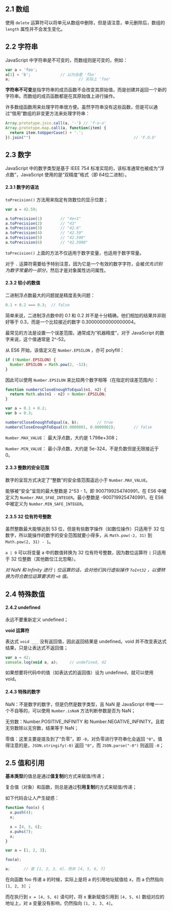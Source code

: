 ## 2.1 数组

使用 `delete` 运算符可以将单元从数组中删除，但是请注意，单元删除后，数组的 `length` 属性并不会发生变化。

## 2.2 字符串

JavaScript 中字符串是不可变的，而数组则是可变的，例如：

```javascript
var a = 'foo';
a[1] = 'b'; 			// 以为会是 'fbo'
a; 								// 实际上 'foo'
```

**字符串不可变**是指字符串的成员函数不会改变其原始值，而是创建并返回一个新的字符串。而数组的成员函数都是在其原始值上进行操作。

许多数组函数用来处理字符串很方便。虽然字符串没有这些函数，但是可以通过“借用”数组的非变更方法来处理字符串：

```javascript
Array.prototype.join.call(a, '-') // 'f-o-o'
Array.prototype.map.call(a, function(item) {
  return item.toUpperCase() + '.';
}).join("")												// 'F.O.O'
```

## 2.3 数字

JavaScript 中的数字类型是基于 IEEE 754 标准实现的，该标准通常也被成为“浮点数”，JavaScript 使用的是“双精度”格式（即 64位二进制）。

#### 2.3.1 数字的语法

`toPrecision()` 方法用来指定有效数位的显示位数；

```javascript
var a = 42.59;

a.toPrecision(1) 		// "4e+1"
a.toPrecision(2) 		// "43"
a.toPrecision(3) 		// "42.6"
a.toPrecision(4) 		// "42.59"
a.toPrecision(5) 		// "42.590"
a.toPrecision(6) 		// "42.5900"
```

`toPrecision()` 上面的方法不仅适用于数字变量，也适用于数字常量。

对于 `.` 运算符需要给予特别注意，因为它是一个有效的数字字符，会被*优先识别为数字常量的一部分*，然后才是对象属性访问属性。

#### 2.3.2 较小的数值

二进制浮点数最大的问题就是精度丢失问题：

```javascript
0.1 + 0.2 === 0.3;	// false
```

简单来说，二进制浮点数中的 0.1 和 0.2 并不是十分精确，他们相加的结果并非刚好等于 0.3，而是一个比较接近的数字 0.30000000000000004。

最常见的方法是设置一个误差范围，通常成为“机器精度”，对于 JavaScript 的数字来说，这个值通常是 2^-52。

从 ES6 开始，该值定义在 `Number.EPSILON` ，亦可 polyfill：

```javascript
if (!Number.EPSILON) {
  Number.EPSILON = Math.pow(2, -52);
}
```

因此可以使用 `Number.EPSILON` 来比较两个数字相等（在指定的误差范围内）：

```javascript
function numbersCloseEnoughToEqual(n1, n2) {
  return Math.abs(n1 - n2) < Number.EPSILON;
}

var a = 0.1 + 0.2;
var b = 0.3;

numbersCloseEnoughToEqual(a, b); 		// true
numbersCloseEnoughToEqual(0.0000001, 0.0000002); 		// false
```

`Number.MAX_VALUE`： 最大浮点数，大约是 1.798e+308；

`Number.MIN_VALUE`： 最小浮点数，大约是 5e-324，不是负数但是无限接近于 0。

#### 2.3.3 整数的安全范围

数字的呈现方式决定了“整数”的安全值范围遥远小于 `Number.MAX_VALUE`。

能够被“安全”呈现的最大整数是 2^53 - 1，即 9007199254740991，在 ES6 中被定义为 `Number.MAX_SFAE_INTEGER`。最小整数是 -9007199254740991，在 ES6 中被定义为 `Number.MIN_SAFE_INTEGER`。

#### 2.3.5 32 位有符号整数

虽然整数最大能够达到 53 位，但是有些数字操作（如数位操作）只适用于 32 位数字，所以能操作的数字的安全范围就要小得多，从 `Math.pow(-2, 31)` 到 `Math.pow(2, 31) - 1`。

`a | 0` 可以将变量 a 中的数值转换为 32 位有符号整数，因为数位运算符 `|` 只适用于 32 位整数（其他数位江北忽略）。

*对 NaN 和 Infinity 进行 `|` 位运算的话，会对他们执行虚拟操作 `ToInt32` ，以便转换为符合数位运算要求的 `+0` 值。*

## 2.4 特殊数值

#### 2.4.2 undefined

永远不要重新定义 undefined；

**void 运算符**

表达式 `void ___` 没有返回值，因此返回结果是 undefined。void 并不改变表达式结果，只是让表达式不返回值；

```javascript
var a = 42;
console.log(void a, a);		// undefined, 42
```

如果想要将代码中的值（如表达式的返回值）设为 undefined，就可以使用 void。

#### 2.4.3 特殊的数字

NaN：不是数字的数字，但是仍然是数字类型，且 NaN 是 JavaScript 中唯一一个不自等的，可以使用 `Number.isNaN` 方法判断参数是否为 NaN；

无穷数：Number.POSITIVE_INFINITY 和 Number.NEGATIVE_INFINITY。且若无穷数除以无穷数，结果等于 NaN；

零值：这里主要是提及到了“负零”，即 `-0`，对负零进行字符串化会返回 `"0"`。值得注意的是，`JSON.stringify(-0)` 返回 `"0"`，而 `JSON.parse("-0")` 则返回 `-0`；

## 2.5 值和引用

**基本类型**的值总是通过**值复制**的方式来赋值/传递；

复合值（对象）和函数，则总是通过**引用复制**的方式来赋值/传递；

如下代码会让人产生疑惑：

```javascript
function foo(x) {
  x.push(4);
  x;
  
  x = [4, 5, 6];
  x.puhs(7);
  x;
}

var a = [1, 2, 3];

foo(a);

a; 		// 是 [1, 2, 3, 4]，而非 [4, 5, 6, 7]
```

在向函数 foo 传递 a 的时候，实际上是将 a 的引用地址赋值给 x，而 a 仍然指向 `[1, 2, 3]` ；

而在执行到 `x = [4, 5, 6]` 语句时，将 x 重新赋值引用到 `[4, 5, 6]` 数组对应的地址上，对 a 变量没有影响，仍然指向 `[1, 2, 3, 4]`。

